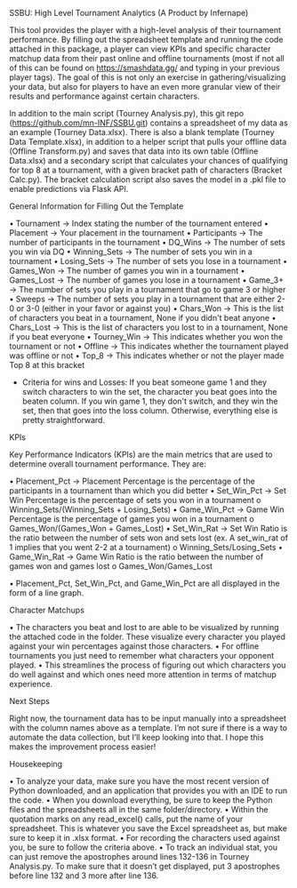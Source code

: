 SSBU: High Level Tournament Analytics 
(A Product by Infernape)

This tool provides the player with a high-level analysis of their tournament performance. By filling out the spreadsheet template and running the code attached in this package, a player can view KPIs and specific character matchup data from their past online and offline tournaments (most if not all of this can be found on https://smashdata.gg/ and typing in your previous player tags). The goal of this is not only an exercise in gathering/visualizing your data, but also for players to have an even more granular view of their results and performance against certain characters.

In addition to the main script (Tourney Analysis.py), this git repo (https://github.com/mn-INF/SSBU.git) contains a spreadsheet of my data as an example (Tourney Data.xlsx). There is also a blank template (Tourney Data Template.xlsx), in addition to a helper script that pulls your offline data (Offline Transform.py) and saves that data into its own table (Offline Data.xlsx) and a secondary script that calculates your chances of qualifying for top 8 at a tournament, with a given bracket path of characters (Bracket Calc.py). The bracket calculation script also saves the model in a .pkl file to enable predictions via Flask API.

General Information for Filling Out the Template

•	Tournament → Index stating the number of the tournament entered
•	Placement → Your placement in the tournament
•	Participants → The number of participants in the tournament
•	DQ_Wins → The number of sets you win via DQ
•	Winning_Sets → The number of sets you win in a tournament
•	Losing_Sets → The number of sets you lose in a tournament
•	Games_Won → The number of games you win in a tournament
•	Games_Lost → The number of games you lose in a tournament
•	Game_3+ → The number of sets you play in a tournament that go to game 3 or higher
•	Sweeps → The number of sets you play in a tournament that are either 2-0 or 3-0 (either in your favor or against you)
•	Chars_Won → This is the list of characters you beat in a tournament, None if you didn't beat anyone
•	Chars_Lost  → This is the list of characters you lost to in a tournament, None if you beat everyone
•	Tourney_Win → This indicates whether you won the tournament or not
•	Offline → This indicates whether the tournament played was offline or not
•	Top_8 → This indicates whether or not the player made Top 8 at this bracket

* Criteria for wins and Losses: If you beat someone game 1 and they switch characters to win the set, the character you beat goes into the beaten column. If you win game 1, they don't switch, and they win the set, then that goes into the loss column. Otherwise, everything else is pretty straightforward.
  
KPIs

Key Performance Indicators (KPIs) are the main metrics that are used to determine overall tournament performance. They are:

•	Placement_Pct → Placement Percentage is the percentage of the participants in a tournament than which you did better
•	Set_Win_Pct → Set Win Percentage is the percentage of sets you won in a tournament
o	Winning_Sets/(Winning_Sets + Losing_Sets)
•	Game_Win_Pct → Game Win Percentage is the percentage of games you won in a tournament
o	Games_Won/(Games_Won + Games_Lost)
•	Set_Win_Rat → Set Win Ratio is the ratio between the number of sets won and sets lost (ex. A set_win_rat of 1 implies that you went 2-2 at a tournament)
o	Winning_Sets/Losing_Sets
•	Game_Win_Rat → Game Win Ratio is the ratio between the number of games won and games lost
o	Games_Won/Games_Lost

•	Placement_Pct, Set_Win_Pct, and Game_Win_Pct are all displayed in the form of a line graph.

Character Matchups

•	The characters you beat and lost to are able to be visualized by running the attached code in the folder. These visualize every character you played against your win percentages against those characters.
•	For offline tournaments you just need to remember what characters your opponent played.
•	This streamlines the process of figuring out which characters you do well against and which ones need more attention in terms of matchup experience.

Next Steps

Right now, the tournament data has to be input manually into a spreadsheet with the column names above as a template. I’m not sure if there is a way to automate the data collection, but I’ll keep looking into that. I hope this makes the improvement process easier!

Housekeeping

•	To analyze your data, make sure you have the most recent version of Python downloaded, and an application that provides you with an IDE to run the code. 
•	When you download everything, be sure to keep the Python files and the spreadsheets all in the same folder/directory.
•	Within the quotation marks on any read_excel() calls, put the name of your spreadsheet. This is whatever you save the Excel spreadsheet as, but make sure to keep it in .xlsx format.
•	For recording the characters used against you, be sure to follow the criteria above.
•	To track an individual stat, you can just remove the apostrophes around lines 132-136 in Tourney Analysis.py. To make sure that it doesn’t get displayed, put 3 apostrophes before line 132 and 3 more after line 136.
